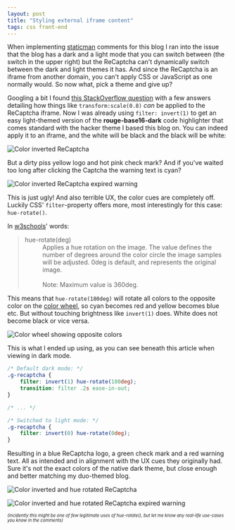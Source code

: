 ```yaml
---
layout: post
title: "Styling external iframe content"
tags: css front-end
---
```


When implementing [staticman](https://staticman.net/) comments for this blog I ran into the issue that the blog has a dark and a light mode that you can switch between (the switch in the upper right) but the ReCaptcha can't dynamically switch between the dark and light themes it has. And since the ReCaptcha is an iframe from another domain, you can't apply CSS or JavaScript as one normally would. So now what, pick a theme and give up?

Googling a bit I found [this StackOverflow question](https://stackoverflow.com/questions/27713505/recaptcha-api-v2-styling) with a few answers detailing how things like `transform:scale(0.8)` _can_ be applied to the ReCaptcha iframe. Now I was already using `filter: invert(1)` to get an easy light-themed version of the **rouge-base16-dark** code highlighter that comes standard with the hacker theme I based this blog on. You can indeed apply it to an iframe, and the white will be black and the black will be white:

![Color inverted ReCaptcha](/assets/{{page.slug}}/recaptcha-inverted.png)

But a dirty piss yellow logo and hot pink check mark? And if you've waited too long after clicking the Captcha the warning text is cyan?

![Color inverted ReCaptcha expired warning](/assets/{{page.slug}}/recaptcha-expired-inverted.png)

This is just ugly! And also terrible UX, the color cues are completely off. Luckily CSS' `filter`-property offers more, most interestingly for this case: `hue-rotate()`.

In [w3schools](https://www.w3schools.com/cssref/css3_pr_filter.asp)' words:

> <dl><dt>hue-rotate(deg)</dt><dd>Applies a hue rotation on the image. The value defines the number of degrees around the color circle the image samples will be adjusted. 0deg is default, and represents the original image.<br>
> <br>
> Note: Maximum value is 360deg.</dd></dl>

This means that `hue-rotate(180deg)` will rotate all colors to the opposite color on the [color wheel](/assets/{{page.slug}}/color-wheel.png), so cyan becomes red and yellow becomes blue etc. But without touching brightness like `invert(1)` does. White does not become black or vice versa.

![Color wheel showing opposite colors](/assets/{{page.slug}}/color-wheel-arrows.png)

This is what I ended up using, as you can see beneath this article when viewing in dark mode.

```css
/* Default dark mode: */
.g-recaptcha {
	filter: invert(1) hue-rotate(180deg);
	transition: filter .2s ease-in-out;
}

/* ... */

/* Switched to light mode: */
.g-recaptcha {
	filter: invert(0) hue-rotate(0deg);
}
```

Resulting in a blue ReCaptcha logo, a green check mark and a red warning text. All as intended and in alignment with the UX cues they originally had. Sure it's not the exact colors of the native dark theme, but close enough and better matching my duo-themed blog.

![Color inverted and hue rotated ReCaptcha](/assets/{{page.slug}}/recaptcha-hue-rotated.png)

![Color inverted and hue rotated ReCaptcha expired warning](/assets/{{page.slug}}/recaptcha-expired-hue-rotated.png)

<sub><sup>_(incidently this might be one of few legitimate uses of hue-rotate(), but let me know any real-life use-cases you know in the comments)_</sup></sub>